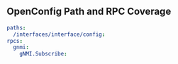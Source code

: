 ## OpenConfig Path and RPC Coverage

```yaml
paths:
  /interfaces/interface/config:
rpcs:
  gnmi:
    gNMI.Subscribe:
```
